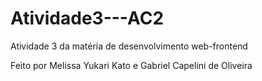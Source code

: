 # Atividade3---AC2
Atividade 3 da matéria de desenvolvimento web-frontend


Feito por Melissa Yukari Kato e Gabriel Capelini de Oliveira
